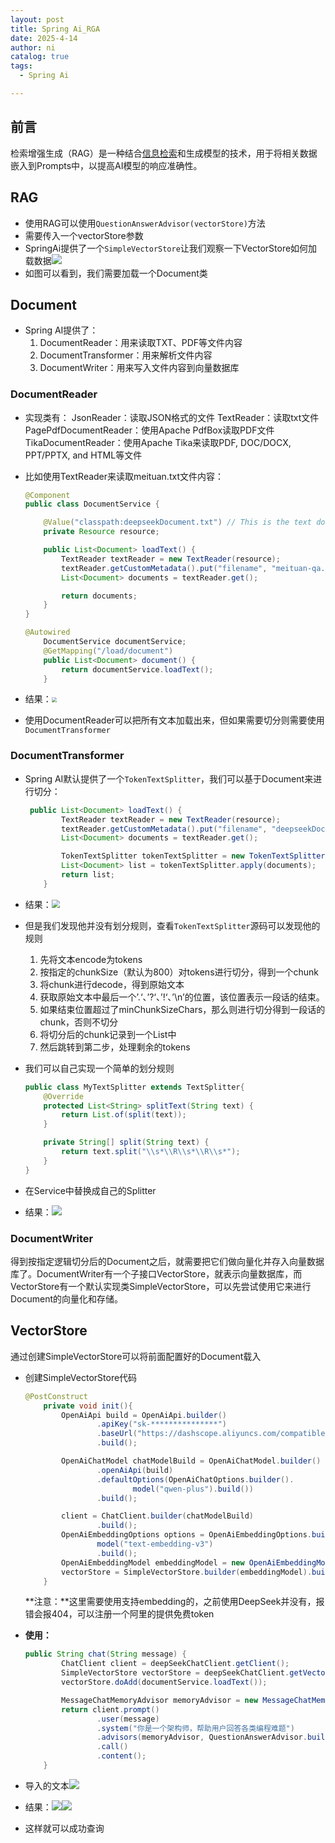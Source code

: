 ```yaml
---
layout: post
title: Spring Ai_RGA
date: 2025-4-14
author: ni
catalog: true
tags:
  - Spring Ai

---
```


## 前言

检索增强生成（RAG）是一种结合[信息检索](https://so.csdn.net/so/search?q=信息检索&spm=1001.2101.3001.7020)和生成模型的技术，用于将相关数据嵌入到Prompts中，以提高AI模型的响应准确性。

## RAG

- 使用RAG可以使用`QuestionAnswerAdvisor(vectorStore)`方法
- 需要传入一个vectorStore参数
- SpringAi提供了一个`SimpleVectorStore`让我们观察一下VectorStore如何加载数据![](https://nihhh1-blog.oss-cn-beijing.aliyuncs.com/my-blog/Spring%20Ai/Snipaste_2025-04-14_11-32-47.png)
- 如图可以看到，我们需要加载一个Document类

## Document

- Spring AI提供了：
  1. DocumentReader：用来读取TXT、PDF等文件内容
  2. DocumentTransformer：用来解析文件内容
  3. DocumentWriter：用来写入文件内容到向量数据库

### DocumentReader

- 实现类有：
  JsonReader：读取JSON格式的文件
  TextReader：读取txt文件
  PagePdfDocumentReader：使用Apache PdfBox读取PDF文件
  TikaDocumentReader：使用Apache Tika来读取PDF, DOC/DOCX, PPT/PPTX, and HTML等文件

- 比如使用TextReader来读取meituan.txt文件内容：

  ```java
  @Component
  public class DocumentService {
  
      @Value("classpath:deepseekDocument.txt") // This is the text document to load
      private Resource resource;
  
      public List<Document> loadText() {
          TextReader textReader = new TextReader(resource);
          textReader.getCustomMetadata().put("filename", "meituan-qa.txt");
          List<Document> documents = textReader.get();
  
          return documents;
      }
  }
  ```

  ```java
  @Autowired
      DocumentService documentService;
      @GetMapping("/load/document")
      public List<Document> document() {
          return documentService.loadText();
      }
  ```

- 结果：<img src="https://nihhh1-blog.oss-cn-beijing.aliyuncs.com/my-blog/Spring%20Ai/Snipaste_2025-04-14_12-07-37.png" style="zoom:50%;" />

- 使用DocumentReader可以把所有文本加载出来，但如果需要切分则需要使用`DocumentTransformer`



### DocumentTransformer

- Spring AI默认提供了一个`TokenTextSplitter`，我们可以基于Document来进行切分：

  ```java
   public List<Document> loadText() {
          TextReader textReader = new TextReader(resource);
          textReader.getCustomMetadata().put("filename", "deepseekDocument.txt");
          List<Document> documents = textReader.get();
  
          TokenTextSplitter tokenTextSplitter = new TokenTextSplitter();
          List<Document> list = tokenTextSplitter.apply(documents);
          return list;
      }
  ```

- 结果：<img src="https://nihhh1-blog.oss-cn-beijing.aliyuncs.com/my-blog/Spring%20Ai/Snipaste_2025-04-14_12-10-47.png" style="zoom:80%;" />

- 但是我们发现他并没有划分规则，查看`TokenTextSplitter`源码可以发现他的规则
  1. 先将文本encode为tokens
  2. 按指定的chunkSize（默认为800）对tokens进行切分，得到一个chunk
  3. 将chunk进行decode，得到原始文本
  4. 获取原始文本中最后一个’.‘、’?‘、’!‘、’\n’的位置，该位置表示一段话的结束。
  5. 如果结束位置超过了minChunkSizeChars，那么则进行切分得到一段话的chunk，否则不切分
  6. 将切分后的chunk记录到一个List中
  7. 然后跳转到第二步，处理剩余的tokens

- 我们可以自己实现一个简单的划分规则

  ```java
  public class MyTextSplitter extends TextSplitter{
      @Override
      protected List<String> splitText(String text) {
          return List.of(split(text));
      }
  
      private String[] split(String text) {
          return text.split("\\s*\\R\\s*\\R\\s*");
      }
  }
  ```

- 在Service中替换成自己的Splitter

- 结果：![](https://nihhh1-blog.oss-cn-beijing.aliyuncs.com/my-blog/Spring%20Ai/Snipaste_2025-04-14_12-26-39.png)



### DocumentWriter

得到按指定逻辑切分后的Document之后，就需要把它们做向量化并存入向量数据库了。DocumentWriter有一个子接口VectorStore，就表示向量数据库，而VectorStore有一个默认实现类SimpleVectorStore，可以先尝试使用它来进行Document的向量化和存储。

## VectorStore

通过创建SimpleVectorStore可以将前面配置好的Document载入

- 创建SimpleVectorStore代码

  ```java
  @PostConstruct
      private void init(){
          OpenAiApi build = OpenAiApi.builder()
                  .apiKey("sk-***************")
                  .baseUrl("https://dashscope.aliyuncs.com/compatible-mode")
                  .build();
  
          OpenAiChatModel chatModelBuild = OpenAiChatModel.builder()
                  .openAiApi(build)
                  .defaultOptions(OpenAiChatOptions.builder().
                          model("qwen-plus").build())
                  .build();
  
          client = ChatClient.builder(chatModelBuild)
                  .build();
          OpenAiEmbeddingOptions options = OpenAiEmbeddingOptions.builder().
                  model("text-embedding-v3")
                  .build();
          OpenAiEmbeddingModel embeddingModel = new OpenAiEmbeddingModel(build, MetadataMode.EMBED, options);
          vectorStore = SimpleVectorStore.builder(embeddingModel).build();
      }
  ```

  **注意：**这里需要使用支持embedding的，之前使用DeepSeek并没有，报错会报404，可以注册一个阿里的提供免费token

- **使用：**

  ```java
  public String chat(String message) {
          ChatClient client = deepSeekChatClient.getClient();
          SimpleVectorStore vectorStore = deepSeekChatClient.getVectorStore();
          vectorStore.doAdd(documentService.loadText());
  
          MessageChatMemoryAdvisor memoryAdvisor = new MessageChatMemoryAdvisor(inMemoryChatMemory, "user123", 10);
          return client.prompt()
                  .user(message)
                  .system("你是一个架构师，帮助用户回答各类编程难题")
                  .advisors(memoryAdvisor, QuestionAnswerAdvisor.builder(vectorStore).build())
                  .call()
                  .content();
      }
  ```

- 导入的文本![](https://nihhh1-blog.oss-cn-beijing.aliyuncs.com/my-blog/Spring%20Ai/Snipaste_2025-04-14_15-40-00.png)

- 结果：![](https://nihhh1-blog.oss-cn-beijing.aliyuncs.com/my-blog/Spring%20Ai/Snipaste_2025-04-14_15-41-11.png)![](https://nihhh1-blog.oss-cn-beijing.aliyuncs.com/my-blog/Spring%20Ai/Snipaste_2025-04-14_15-40-59.png)
- 这样就可以成功查询